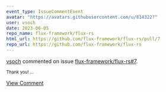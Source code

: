 ```yaml
---
event_type: IssueCommentEvent
avatar: "https://avatars.githubusercontent.com/u/814322?"
user: vsoch
date: 2023-06-05
repo_name: flux-framework/flux-rs
html_url: https://github.com/flux-framework/flux-rs/pull/7
repo_url: https://github.com/flux-framework/flux-rs
---
```


<a href='https://github.com/vsoch' target='_blank'>vsoch</a> commented on issue <a href='https://github.com/flux-framework/flux-rs/pull/7' target='_blank'>flux-framework/flux-rs#7</a>.

<small>Thank you! ...</small>

<a href='https://github.com/flux-framework/flux-rs/pull/7' target='_blank'>View Comment</a>